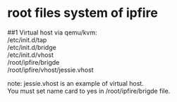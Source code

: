 # root files system of ipfire 

##1 Virtual host via qemu/kvm:  
/etc/init.d/tap   
/etc/init.d/bridge   
/etc/init.d/vhost  
/root/ipfire/brigde  
/root/ipfire/vhost/jessie.vhost  

note: 
jessie.vhost is an example of virtual host.  
You must set name card to yes in /root/ipfire/brigde file.
